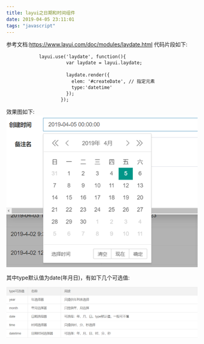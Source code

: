 ```yaml
---
title: layui之日期和时间组件
date: 2019-04-05 23:11:01
tags: "javascript"
---
```

参考文档:https://www.layui.com/doc/modules/laydate.html
代码片段如下:
```
			layui.use('laydate', function(){
					  var laydate = layui.laydate;

					  laydate.render({
					    elem: '#createDate', // 指定元素
					    type:'datetime'
					  });
					});

```
<!--more-->
效果图如下:
![](./layui之日期和时间组件/date01.png)


其中type默认值为date(年月日)，有如下几个可选值:

![](./layui之日期和时间组件/date02.png)